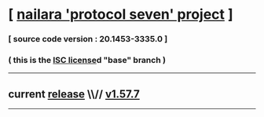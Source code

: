 
# [ [nailara 'protocol seven' project](http://src.nailara.net/) ]

### [ source code version : 20.1453-3335.0 ]

### ( this is the [ISC license](license)d "base" branch )
---
## current [release](https://github.com/anotherlink/nailara/releases) \\\\// [v1.57.7](https://github.com/anotherlink/nailara/releases/tag/v1.57.7)
---
